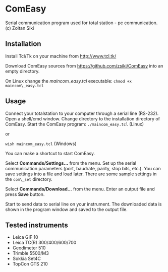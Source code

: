 # ComEasy
Serial communication program used for total station - pc communication.
(c) Zoltan Siki 

## Installation
Install Tcl/Tk on your machine from http://www.tcl.tk/

Download ComEasy sources from https://github.com/zsiki/ComEasy into an empty
directory.

On Linux change the *maincom\_easy.tcl* executable:
`chmod +x maincom\_easy.tcl`

## Usage
Connect your totalstation to your computer through a serial line (RS-232).
Open a shell/cmd window.
Change directory to the installation directory of ComEasy.
Start the ComEasy program:
`./maincom_easy.tcl` (Linux)

or

`wish maincom_easy.tcl` (Windows)

You can make a shortcut to start ComEasy.

Select **Commands/Settings...** from the menu.
Set up the serial communication parameters (port, baudrate, parity, stop bits, 
etc.). You can save settings into a file and load later. There are some
sample settings in the `com\_set` directory.

Select **Commands/Download...** from the menu. Enter an output file and press
**Save** button.

Start to send data to serial line on your instrument. The downloaded data is
shown in the program window and saved to the output file.

## Tested instruments
* Leica GIF 10
* Leica TC(R) 300/400/600/700
* Geodimeter 510
* Trimble 5500/M3
* Sokkia Set4C
* TopCon GTS 210

